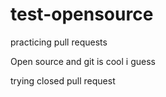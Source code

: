 # test-opensource
practicing pull requests


Open source and git is cool i guess

trying closed pull request
